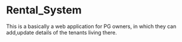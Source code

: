 # Rental_System
This is a basically a web application for PG owners, in which they can add,update details of the tenants living there. 
